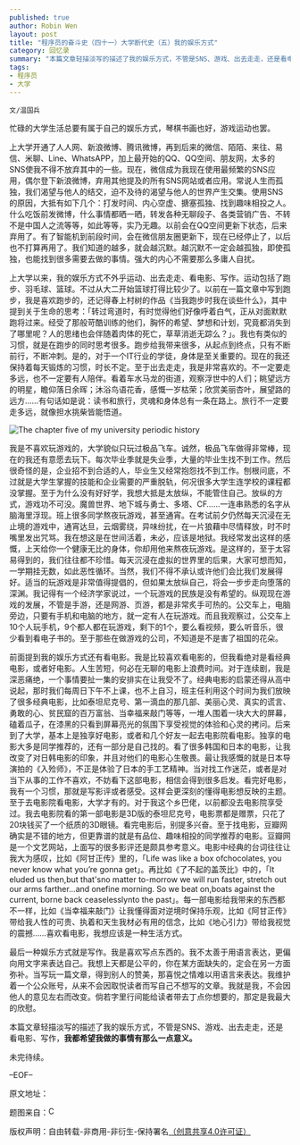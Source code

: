```yaml
---
published: true
author: Robin Wen
layout: post
title: "程序员的奋斗史（四十一）大学断代史（五）我的娱乐方式"
category: 回忆录
summary: "本篇文章轻描淡写的描述了我的娱乐方式，不管是SNS、游戏、出去走走，还是看电影、写作，我都希望我做的事情有那么一点意义。"
tags: 
- 程序员
- 大学
---
```


`文/温国兵`

忙碌的大学生活总要有属于自己的娱乐方式，琴棋书画也好，游戏运动也罢。

上大学开通了人人网、新浪微博、腾讯微博，再到后来的微信、陌陌、来往、易信、米聊、Line、WhatsAPP，加上最开始的QQ、QQ空间、朋友网，太多的SNS使我不得不放弃其中的一些。现在，微信成为我现在使用最频繁的SNS应用，偶尔登下新浪微博，弃用其他提及的所有SNS网站或者应用。常说人生而孤独，我们渴望与他人的结交，迫不及待的渴望与他人的世界产生交集。使用SNS的原因，大抵有如下几个：打发时间、内心空虚、搪塞孤独、找到趣味相投之人。什么吃饭前发微博，什么事情都晒一晒，转发各种无聊段子、各类营销广告、不转不是中国人之流等等，如此等等，实乃无趣。以前会在QQ空间更新下状态，后来弃用了。有了智能机到前段时间，会在微信朋友圈更新下，现在已经停止了，以后也不打算再用了。我们知道的越多，就会越沉默。越沉默不一定会越孤独，即使孤独，也能找到很多需要去做的事情。强大的内心不需要那么多庸人自扰。

上大学以来，我的娱乐方式不外乎运动、出去走走、看电影、写作。运动包括了跑步、羽毛球、篮球。不过从大二开始篮球打得比较少了。以前在一篇文章中写到跑步，我是喜欢跑步的，还记得春上村树的作品《当我跑步时我在谈些什么》，其中提到关于生命的思考：「转过弯道时，有时觉得他们好像呼着白气，正从对面默默跑将过来。经受了那般苛酷训练的他们，胸怀的希望、梦想和计划，究竟都消失到了哪里呢？人的思绪也会伴随着肉体的死亡，草草消逝无踪么？」。我也有类似的习惯，就是在跑步的同时思考很多。跑步给我带来很多，从起点到终点，只有不断前行，不断冲刺。是的，对于一个IT行业的学徒，身体是至关重要的。现在的我还保持着每天锻炼的习惯，时长不定。至于出去走走，我是非常喜欢的。不一定要走多远，也不一定要有人陪伴。看着车水马龙的街道，观察浮世中的人们；眺望远方的明星，瞻仰落日余晖；沐浴鸟语花香，感慨一岁枯荣；欣赏美丽杏叶，展望路的远方……有句话如是说：读书和旅行，灵魂和身体总有一条在路上。旅行不一定要走多远，就像担水挑柴皆能悟道。

![The chapter five of my university periodic history](http://i.imgur.com/P1RucDC.jpg)

我是不喜欢玩游戏的，大学貌似只玩过极品飞车。诚然，极品飞车做得非常棒，现在的我还有意愿去玩下。每次毕业季就是失业季，大量的毕业生找不到工作。然后很奇怪的是，企业招不到合适的人，毕业生又经常抱怨找不到工作。刨根问底，不过就是大学生掌握的技能和企业需要的严重脱轨，何况很多大学生连学校的课程都没掌握。至于为什么没有好好学，我想大抵是太放纵，不能管住自己。放纵的方式，游戏功不可没。魔兽世界、地下城与勇士、多塔、CF……一连串熟悉的名字从脑海里浮现。班上很多同学熬夜玩游戏，甚至通宵。在考试前夕仍然每天沉浸在无止境的游戏中，通宵达旦，云烟雾绕，异味纷扰，在一片狼藉中尽情释放，时不时嘴里发出咒骂。我在想这是在世间活着，未必，应该是地狱。我经常发出这样的感慨，上天给你一个健康无比的身体，你却用他来熬夜玩游戏。是这样的，至于太容易得到的，我们往往都不珍惜。每天沉浸在虚拟的世界里的后果，大家可想而知，一学期挂无数，如此恶性循环。当然，我们不得不承认或许他们会比我们发展得好。适当的玩游戏是非常值得提倡的，但如果太放纵自己，将会一步步走向堕落的深渊。我记得有一个经济学家说过，一个玩游戏的民族是没有希望的。纵观现在游戏的发展，不管是手游，还是网游、页游，都是非常炙手可热的。公交车上，电脑旁边，只要有手机和电脑的地方，就一定有人在玩游戏。而且我观察过，公交车上10个人玩手机，9个都人都在玩游戏，剩下的1个，要么看视频，要么听音乐，很少看到看电子书的。至于那些在做游戏的公司，不知道是不是害了祖国的花朵。

前面提到我的娱乐方式还有看电影。我是比较喜欢看电影的，但我看绝对是看经典电影，或者好电影。人生苦短，何必在无聊的电影上浪费时间。对于连续剧，我是深恶痛绝，一个事情要扯一集的安排实在让我受不了。经典电影的启蒙还得从高中说起，那时我们每周日下午不上课，也不上自习，班主任利用这个时间为我们放映了很多经典电影，比如泰坦尼克号、第一滴血的那几部、美丽心灵、真实的谎言、勇敢的心、贫民窟的百万富翁、当幸福来敲门等等，一堆人围着一块大大的屏幕，磕着瓜子，在漆黑的只看到屏幕亮光的氛围下享受视觉的体验和心灵的拷问。后来到了大学，基本上是独享好电影，或者和几个好友一起去电影院看电影。独享的电影大多是同学推荐的，还有一部分是自己找的。看了很多韩国和日本的电影，让我改变了对日韩电影的印象，并且对他们的电影心生敬畏。最让我感慨的就是日本导演拍的《入殓师》，不正是体验了日本的手工艺精神。当对找工作迷茫，或者是对当下从事的工作不喜欢，不妨看下这部电影，相信会得到很多启发。看完好电影，我有一个习惯，那就是写影评或者感受。这样会更深刻的懂得电影想反映的主题。至于去电影院看电影，大学才有的。对于我这个乡巴佬，以前都没去电影院享受过。我去电影院看的第一部电影是3D版的泰坦尼克号，电影票都是赠票，只花了20块钱买了一个纸质的3D眼镜。看完电影后，别提多兴奋。至于找电影，豆瓣网确实是不错的地方，但更靠谱的就是有品位、趣味相投的同学推荐的电影。豆瓣网是一个文艺网站，上面写的很多影评还是颇具参考意义。电影中经典的台词往往让我大为感叹，比如《阿甘正传》里的，「Life was like a box ofchocolates, you never know what you’re gonna get」。再比如《了不起的盖茨比》中的，「It eluded us then,but that'sno matter to-morrow we will run faster, stretch out our arms farther...and onefine morning. So we beat on,boats against the current, borne back ceaselesslynto the past」。每一部电影给我带来的东西都不一样，比如《当幸福来敲门》让我懂得面对逆境时保持乐观，比如《阿甘正传》带给我人性的可贵、执着和天生我材必有用的信念，比如《地心引力》带给我视觉的震撼……喜欢看电影，我想应该是一种生活方式。

最后一种娱乐方式就是写作。我是喜欢写点东西的。我不太善于用语言表达，更偏向用文字来表达自己。我想上天都是公平的，你在某方面缺失的，定会在另一方面弥补。当写玩一篇文章，得到别人的赞美，那喜悦之情难以用语言来表达。我维护着一个公众账号，从来不会因取悦读者而写自己不想写的文章。我就是我，不会因他人的意见左右而改变。倘若字里行间能给读者带去丁点你想要的，那定是我最大的欣慰。

本篇文章轻描淡写的描述了我的娱乐方式，不管是SNS、游戏、出去走走，还是看电影、写作，**我都希望我做的事情有那么一点意义。**

未完待续。

–EOF–

原文地址：<a href="http://blog.csdn.net/justdb/article/details/35778205" target="_blank"><img src="http://i.imgur.com/BROigUO.jpg" title="" height="16px" width="16px" border="0" alt="" /></a>

题图来自：<a href="http://blog.csdn.net/justdb/article/details/35778205" target="_blank"><img src="http://i.imgur.com/BROigUO.jpg" title="CUIT 银杏" height="16px" width="16px" border="0" alt="CUIT 银杏" /></a>

版权声明：自由转载-非商用-非衍生-保持署名<a href="http://creativecommons.org/licenses/by-nc-nd/4.0/deed.zh" target="_blank">（创意共享4.0许可证）</a>
